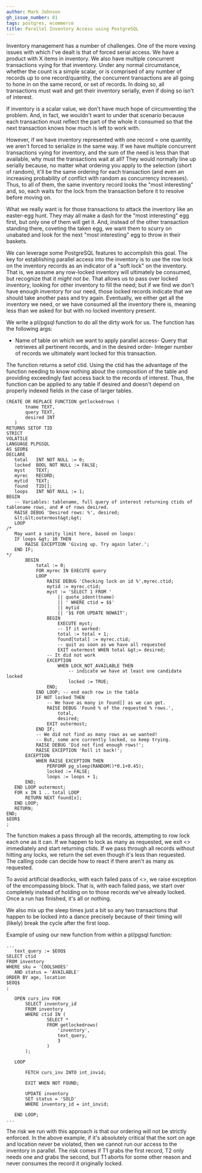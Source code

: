 ```yaml
---
author: Mark Johnson
gh_issue_number: 81
tags: postgres, ecommerce
title: Parallel Inventory Access using PostgreSQL
---
```


Inventory management has a number of challenges. One of the more vexing issues with which I've dealt is that of forced serial access. We have a product with X items in inventory. We also have multiple concurrent transactions vying for that inventory. Under any normal circumstance, whether the count is a simple scalar, or is comprised of any number of records up to one record/quantity, the concurrent transactions are all going to hone in on the same record, or set of records. In doing so, all transactions must wait and get their inventory serially, even if doing so isn't of interest.

If inventory is a scalar value, we don't have much hope of circumventing the problem. And, in fact, we wouldn't want to under that scenario because each transaction must reflect the part of the whole it consumed so that the next transaction knows how much is left to work with.

However, if we have inventory represented with one record = one quantity, we aren't forced to serialize in the same way. If we have multiple concurrent transactions vying for inventory, and the sum of the need is less than that available, why must the transactions wait at all? They would normally line up serially because, no matter what ordering you apply to the selection (short of random), it'll be the same ordering for each transaction (and even an increasing probability of conflict with random as concurrency increases). Thus, to all of them, the same inventory record looks the "most interesting" and, so, each waits for the lock from the transaction before it to resolve before moving on.

What we really want is for those transactions to attack the inventory like an easter-egg hunt. They may all make a dash for the "most interesting" egg first, but only one of them will get it. And, instead of the other transaction standing there, coveting the taken egg, we want them to scurry on unabated and look for the next "most interesting" egg to throw in their baskets.

We can leverage some PostgreSQL features to accomplish this goal. The key for establishing parallel access into the inventory is to use the row lock on the inventory records as an indicator of a "soft lock" on the inventory. That is, we assume any row-locked inventory will ultimately be consumed, but recognize that it *might not be*. That allows us to pass over locked inventory, looking for other inventory to fill the need; but if we find we don't have enough inventory for our need, those locked records indicate that we should take another pass and try again. Eventually, we either get all the inventory we need, or we have consumed all the inventory there is, meaning less than we asked for but with no locked inventory present.

We write a pl/pgsql function to do all the dirty work for us. The function has the following args:

- Name of table on which we want to apply parallel access- Query that retrieves all pertinent records, and in the desired order- Integer number of records we ultimately want locked for this transaction.

The function returns a setof ctid. Using the ctid has the advantage of the function needing to know nothing about the composition of the table and providing exceedingly fast access back to the records of interest. Thus, the function can be applied to any table if desired and doesn't depend on properly indexed fields in the case of larger tables.

```
CREATE OR REPLACE FUNCTION getlockedrows (
       tname TEXT,
       query TEXT,
       desired INT
   )
RETURNS SETOF TID
STRICT
VOLATILE
LANGUAGE PLPGSQL
AS $EOR$
DECLARE
   total   INT NOT NULL := 0;
   locked  BOOL NOT NULL := FALSE;
   myst    TEXT;
   myrec   RECORD;
   mytid   TEXT;
   found   TID[];
   loops   INT NOT NULL := 1;
BEGIN
   -- Variables: tablename, full query of interest returning ctids of tablename rows, and # of rows desired.
   RAISE DEBUG 'Desired rows: %', desired;
   &lt;&lt;outermost&gt;&gt;
   LOOP
/*
   May want a sanity limit here, based on loops:
   IF loops &gt; 10 THEN
       RAISE EXCEPTION 'Giving up. Try again later.';
   END IF;
*/
       BEGIN
           total := 0;
           FOR myrec IN EXECUTE query
           LOOP
               RAISE DEBUG 'Checking lock on id %',myrec.ctid;
               mytid := myrec.ctid;
               myst := 'SELECT 1 FROM '
                   || quote_ident(tname)
                   || ' WHERE ctid = $$'
                   || mytid
                   || '$$ FOR UPDATE NOWAIT';
               BEGIN
                   EXECUTE myst;
                   -- If it worked:
                   total := total + 1;
                   found[total] := myrec.ctid;
                   -- quit as soon as we have all requested
                   EXIT outermost WHEN total &gt;= desired;
               -- It did not work
               EXCEPTION
                   WHEN LOCK_NOT_AVAILABLE THEN
                       -- indicate we have at least one candidate locked
                       locked := TRUE;
               END;
           END LOOP; -- end each row in the table
           IF NOT locked THEN
               -- We have as many in found[] as we can get.
               RAISE DEBUG 'Found % of the requested % rows.',
                   total,
                   desired;
               EXIT outermost;
           END IF;
           -- We did not find as many rows as we wanted!
           -- But, some are currently locked, so keep trying.
           RAISE DEBUG 'Did not find enough rows!';
           RAISE EXCEPTION 'Roll it back!';
       EXCEPTION
           WHEN RAISE_EXCEPTION THEN
               PERFORM pg_sleep(RANDOM()*0.1+0.45);
               locked := FALSE;
               loops := loops + 1;
       END;
   END LOOP outermost;
   FOR x IN 1 .. total LOOP
       RETURN NEXT found[x];
   END LOOP;
   RETURN;
END;
$EOR$
;
```

The function makes a pass through all the records, attempting to row lock each one as it can. If we happen to lock as many as requested, we exit <<outermost>> immediately and start returning ctids. If we pass through all records without hitting any locks, we return the set even though it's less than requested. The calling code can decide how to react if there aren't as many as requested.

To avoid artificial deadlocks, with each failed pass of <<outermost>>, we raise exception of the encompassing block. That is, with each failed pass, we start over completely instead of holding on to those records we've already locked. Once a run has finished, it's all or nothing.

We also mix up the sleep times just a bit so any two transactions that happen to be locked into a dance precisely because of their timing will (likely) break the cycle after the first loop.

Example of using our new function from within a pl/pgsql function:

```
...
   text_query := $EOQ$
SELECT ctid
FROM inventory
WHERE sku = 'COOLSHOES'
   AND status = 'AVAILABLE'
ORDER BY age, location
$EOQ$
;

   OPEN curs_inv FOR
       SELECT inventory_id
       FROM inventory
       WHERE ctid IN (
               SELECT *
               FROM getlockedrows(
                   'inventory',
                   text_query,
                   3
               )
       );

   LOOP

       FETCH curs_inv INTO int_invid;

       EXIT WHEN NOT FOUND;

       UPDATE inventory
       SET status = 'SOLD'
       WHERE inventory_id = int_invid;

   END LOOP;
...
```

The risk we run with this approach is that our ordering will not be strictly enforced. In the above example, if it's absolutely critical that the sort on age and location never be violated, then we cannot run our access to the inventory in parallel. The risk comes if T1 grabs the first record, T2 only needs one and grabs the second, but T1 aborts for some other reason and never consumes the record it originally locked.
